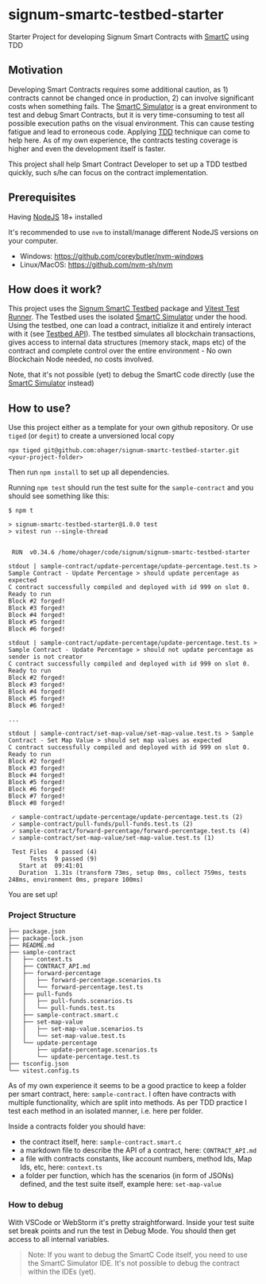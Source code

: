 # signum-smartc-testbed-starter

Starter Project for developing Signum Smart Contracts with [SmartC](https://github.com/deleterium/SmartC) using TDD

## Motivation

Developing Smart Contracts requires some additional caution, as 1) contracts cannot be changed once in production, 2) can involve significant costs when something fails.
The [SmartC Simulator](https://deleterium.info/sc-simulator/) is a great environment to test and debug Smart Contracts, but it is very time-consuming to test all possible execution paths on the visual environment.
This can cause testing fatigue and lead to erroneous code. Applying [TDD](https://en.wikipedia.org/wiki/Test-driven_development) technique can come to help here. 
As of my own experience, the contracts testing coverage is higher and even the development itself is faster. 

This project shall help Smart Contract Developer to set up a TDD testbed quickly, such s/he can focus on the contract implementation.

## Prerequisites

Having [NodeJS](https://nodejs.org/en/download) 18+ installed

It's recommended to use `nvm` to install/manage different NodeJS versions on your computer.

- Windows: https://github.com/coreybutler/nvm-windows
- Linux/MacOS: https://github.com/nvm-sh/nvm


## How does it work?

This project uses the [Signum SmartC Testbed](https://github.com/ohager/signum-smartc-testbed) package and [Vitest Test Runner](https://vitest.dev/).
The Testbed uses the isolated [SmartC Simulator](https://www.npmjs.com/package/smartc-signum-simulator) under the hood. 
Using the testbed, one can load a contract, initialize it and entirely interact with it (see [Testbed API](https://ohager.github.io/signum-smartc-testbed/index.html)).
The testbed simulates all blockchain transactions, gives access to internal data structures (memory stack, maps etc) of the contract and complete control over 
the entire environment - No own Blockchain Node needed, no costs involved.   

Note, that it's not possible (yet) to debug the SmartC code directly (use the [SmartC Simulator](https://deleterium.info/sc-simulator/) instead)   

## How to use?

Use this project either as a template for your own github repository. Or use `tiged` (or `degit`) to create a unversioned local copy

`npx tiged git@github.com:ohager/signum-smartc-testbed-starter.git <your-project-folder>`

Then run `npm install` to set up all dependencies.

Running `npm test` should run the test suite for the `sample-contract` and you should see something like this:

```
$ npm t

> signum-smartc-testbed-starter@1.0.0 test
> vitest run --single-thread


 RUN  v0.34.6 /home/ohager/code/signum/signum-smartc-testbed-starter

stdout | sample-contract/update-percentage/update-percentage.test.ts > Sample Contract - Update Percentage > should update percentage as expected
C contract successfully compiled and deployed with id 999 on slot 0. Ready to run
Block #2 forged!
Block #3 forged!
Block #4 forged!
Block #5 forged!
Block #6 forged!

stdout | sample-contract/update-percentage/update-percentage.test.ts > Sample Contract - Update Percentage > should not update percentage as sender is not creator
C contract successfully compiled and deployed with id 999 on slot 0. Ready to run
Block #2 forged!
Block #3 forged!
Block #4 forged!
Block #5 forged!
Block #6 forged!

...

stdout | sample-contract/set-map-value/set-map-value.test.ts > Sample Contract - Set Map Value > should set map values as expected
C contract successfully compiled and deployed with id 999 on slot 0. Ready to run
Block #2 forged!
Block #3 forged!
Block #4 forged!
Block #5 forged!
Block #6 forged!
Block #7 forged!
Block #8 forged!

 ✓ sample-contract/update-percentage/update-percentage.test.ts (2)
 ✓ sample-contract/pull-funds/pull-funds.test.ts (2)
 ✓ sample-contract/forward-percentage/forward-percentage.test.ts (4)
 ✓ sample-contract/set-map-value/set-map-value.test.ts (1)

 Test Files  4 passed (4)
      Tests  9 passed (9)
   Start at  09:41:01
   Duration  1.31s (transform 73ms, setup 0ms, collect 759ms, tests 248ms, environment 0ms, prepare 100ms)
```

You are set up!

### Project Structure

```
├── package.json
├── package-lock.json
├── README.md
├── sample-contract
│   ├── context.ts
│   ├── CONTRACT_API.md
│   ├── forward-percentage
│   │   ├── forward-percentage.scenarios.ts
│   │   └── forward-percentage.test.ts
│   ├── pull-funds
│   │   ├── pull-funds.scenarios.ts
│   │   └── pull-funds.test.ts
│   ├── sample-contract.smart.c
│   ├── set-map-value
│   │   ├── set-map-value.scenarios.ts
│   │   └── set-map-value.test.ts
│   └── update-percentage
│       ├── update-percentage.scenarios.ts
│       └── update-percentage.test.ts
├── tsconfig.json
└── vitest.config.ts
```

As of my own experience it seems to be a good practice to keep a folder per smart contract, here: `sample-contract`.
I often have contracts with multiple functionality, which are split into methods. As per TDD practice I test each method 
in an isolated manner, i.e. here per folder.

Inside a contracts folder you should have:

- the contract itself, here: `sample-contract.smart.c`
- a markdown file to describe the API of a contract, here: `CONTRACT_API.md` 
- a file with contracts constants, like account numbers, method Ids, Map Ids, etc, here: `context.ts`
- a folder per function, which has the scenarios (in form of JSONs) defined, and the test suite itself, example here: `set-map-value`


### How to debug

With VSCode or WebStorm it's pretty straightforward. Inside your test suite set break points and run the test in Debug Mode. You should then get access
to all internal variables.

> Note: If you want to debug the SmartC Code itself, you need to use the SmartC Simulator IDE. It's not possible to debug the contract within the IDEs (yet).


